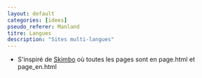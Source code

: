 ```yaml
---
layout: default
categories: [idees]
pseudo_referer: Manland
titre: Langues
description: "Sites multi-langues"
---
```


* S'inspiré de [Skimbo](http://blog.skimbo.fr) où toutes les pages sont en page.html et page_en.html